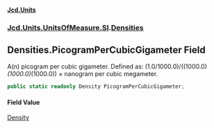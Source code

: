 #### [Jcd.Units](index.md 'index')
### [Jcd.Units.UnitsOfMeasure.SI](Jcd.Units.UnitsOfMeasure.SI.md 'Jcd.Units.UnitsOfMeasure.SI').[Densities](Densities.md 'Jcd.Units.UnitsOfMeasure.SI.Densities')

## Densities.PicogramPerCubicGigameter Field

A(n) picogram per cubic gigameter. Defined as: (1.0/1000.0)/((1000.0)*(1000.0)*(1000.0)) × nanogram per cubic megameter.

```csharp
public static readonly Density PicogramPerCubicGigameter;
```

#### Field Value
[Density](Density.md 'Jcd.Units.UnitTypes.Density')